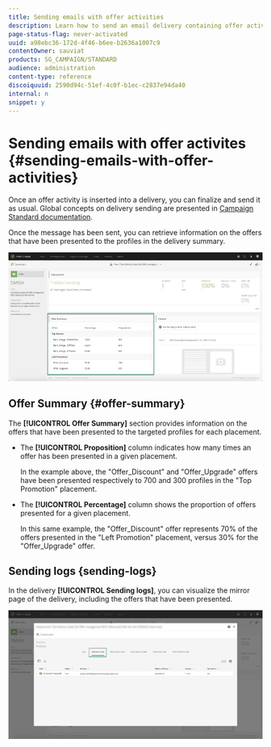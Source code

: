 ```yaml
---
title: Sending emails with offer activities
description: Learn how to send an email delivery containing offer activities.
page-status-flag: never-activated
uuid: a98ebc36-172d-4f46-b6ee-b2636a1007c9
contentOwner: sauviat
products: SG_CAMPAIGN/STANDARD
audience: administration
content-type: reference
discoiquuid: 2590d94c-51ef-4c0f-b1ec-c2837e94da40
internal: n
snippet: y
---
```


# Sending emails with offer activites {#sending-emails-with-offer-activities}

Once an offer activity is inserted into a delivery, you can finalize and send it as usual. Global concepts on delivery sending are presented in [Campaign Standard documentation](https://docs.adobe.com/content/help/en/campaign-standard/using/testing-and-sending/get-started-sending-messages.html).

Once the message has been sent, you can retrieve information on the offers that have been presented to the profiles in the delivery summary.

![](assets/offers_deliverysent1.png)

## Offer Summary {#offer-summary}

The **[!UICONTROL Offer Summary]** section provides information on the offers that have been presented to the targeted profiles for each placement.

* The **[!UICONTROL Proposition]** column indicates how many times an offer has been presented in a given placement. 

    In the example above, the "Offer_Discount" and "Offer_Upgrade" offers have been presented respectively to 700 and 300 profiles in the "Top Promotion" placement.

* The **[!UICONTROL Percentage]** column shows the proportion of offers presented for a given placement. 

    In this same example, the "Offer_Discount" offer represents 70% of the offers presented in the "Left Promotion" placement, versus 30% for the "Offer_Upgrade" offer.

## Sending logs {sending-logs}

In the delivery **[!UICONTROL Sending logs]**, you can visualize the mirror page of the delivery, including the offers that have been presented.

![](assets/offers_deliverysent2.png)

<!--see ram for reporting on reporting using platform capabilitie-->
